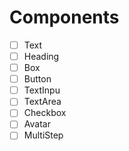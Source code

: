 # Components

- [ ] Text
- [ ] Heading
- [ ] Box
- [ ] Button
- [ ] TextInpu
- [ ] TextArea
- [ ] Checkbox
- [ ] Avatar
- [ ] MultiStep
